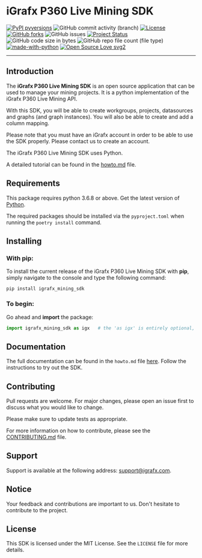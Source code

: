 

# iGrafx P360 Live Mining SDK


[![PyPI pyversions](https://img.shields.io/pypi/pyversions/ansicolortags.svg)](https://pypi.python.org/pypi/ansicolortags/)
![GitHub commit activity (branch)](https://img.shields.io/github/commit-activity/m/igrafx/mining-python-sdk?color=orange)
[![License](https://img.shields.io/badge/license-MIT-green.svg)](https://github.com/igrafx/mining-python-sdk/blob/main/LICENSE)
[![GitHub forks](https://badgen.net/github/forks/igrafx/mining-python-sdk)](https://github.com/igrafx/mining-python-sdk/forks)
![GitHub issues](https://img.shields.io/github/issues/igrafx/mining-python-sdk?color=)
[![Project Status](http://www.repostatus.org/badges/latest/active.svg)](http://www.repostatus.org/#active)
![GitHub code size in bytes](https://img.shields.io/github/languages/code-size/igrafx/mining-python-sdk?color=purple)
![GitHub repo file count (file type)](https://img.shields.io/github/directory-file-count/igrafx/mining-python-sdk?color=pink)
[![made-with-python](https://img.shields.io/badge/Made%20with-Python-1f425f.svg)](https://www.python.org/)
[![Open Source Love svg2](https://badges.frapsoft.com/os/v2/open-source.svg?v=103)](https://github.com/ellerbrock/open-source-badges/)

***

## Introduction

The **iGrafx P360 Live Mining SDK** is an open source application that can be used to manage your mining projects.
It is a python implementation of the iGrafx P360 Live Mining API.

With this SDK, you will be able to create workgroups, projects, datasources and graphs (and graph instances). You will also be able to create and 
add a column mapping.

Please note that you must have an iGrafx account in order to be able to use the SDK properly. Please contact us to create an account.

The iGrafx P360 Live Mining SDK uses Python.

A detailed tutorial can be found in the [howto.md](https://github.com/igrafx/mining-python-sdk/blob/dev/howto.md) file.


## Requirements

This package requires python 3.6.8 or above. Get the latest version of [Python](https://www.python.org/).

The required packages should be installed via the ```pyproject.toml``` when running the  ```poetry install``` command. 

## Installing

### With pip:
To install the current release of the iGrafx P360 Live Mining SDK with **pip**, simply navigate to the console and type the following command: 
````shell
pip install igrafx_mining_sdk
````

### To begin:
Go ahead and **import** the package:
```python
import igrafx_mining_sdk as igx   # the 'as igx' is entirely optional, but it will make the rest of our code much more readable
```

## Documentation

The full documentation can be found in the ```howto.md``` file [here](https://github.com/igrafx/mining-python-sdk/blob/dev/howto.md).
Follow the instructions to try out the SDK.


## Contributing

Pull requests are welcome. For major changes, please open an issue first to discuss what you would like to change.

Please make sure to update tests as appropriate.

For more information on how to contribute, please see the [CONTRIBUTING.md](https://github.com/igrafx/mining-python-sdk/blob/dev/CONTRIBUTING.md) file.

## Support

Support is available at the following address: [support@igrafx.com](mailto:support@igrafx.com).

## Notice

Your feedback and contributions are important to us. Don't hesitate to contribute to the project.

## License

This SDK is licensed under the MIT License. See the ````LICENSE```` file for more details.